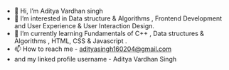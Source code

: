 - 👋 Hi, I’m Aditya Vardhan singh 
- 👀 I’m interested in Data structure & Algorithms , Frontend Development and User Experience & User Interaction Design.
- 🌱 I’m currently learning Fundamentals of C++ , Data structures & Algorithms , HTML, CSS & Javascript  .
- 📫 How to reach me - adityasingh160204@gmail.com 
- and my linked profile username - Aditya Vardhan Singh 

<!---
Adityavardhan004/Adityavardhan004 is a ✨ special ✨ repository because its `README.md` (this file) appears on your GitHub profile.
You can click the Preview link to take a look at your changes.
--->
